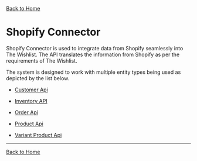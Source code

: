 
[Back to Home](index.md#welcome-to-the-wishlist)


# Shopify Connector

Shopify Connector is used to integrate data from  Shopify seamlessly into The Wishlist. The API translates the information from Shopify as per the requirements of The Wishlist.

The system is designed to work with multiple entity types being used as depicted by the list below.
- [Customer Api](shopify/customer.md)
  
- [Inventory API ](shopify/inventory.md)
  
- [Order Api](shopify/order.md)

- [Product Api](shopify/product.md)

- [Variant Product Api](shopify/variantProduct.md)


***
[Back to Home](index.md#welcome-to-the-wishlist)




